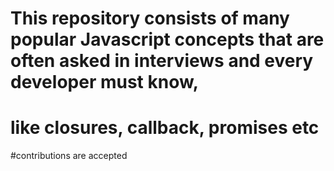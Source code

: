 # This repository consists of many popular Javascript concepts that are often asked in interviews and every developer must know, 
 # like closures, callback, promises etc

#contributions are accepted 


